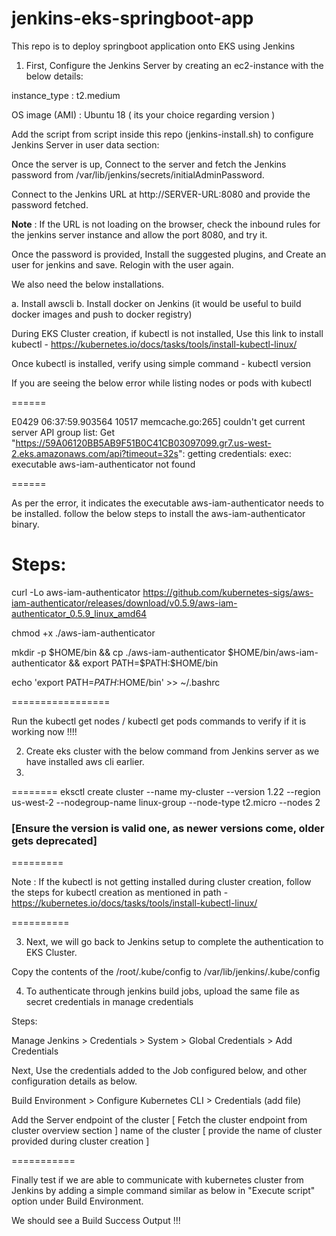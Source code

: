 # jenkins-eks-springboot-app
This repo is to deploy springboot application onto EKS using Jenkins

1. First, Configure the Jenkins Server by creating an ec2-instance with the below details:

instance_type : t2.medium

OS image (AMI) : Ubuntu 18    ( its your choice regarding version ) 

Add the script from script inside this repo (jenkins-install.sh) to configure Jenkins Server in user data section:

Once the server is up, Connect to the server and fetch the Jenkins password from /var/lib/jenkins/secrets/initialAdminPassword.

Connect to the Jenkins URL at http://SERVER-URL:8080 and provide the password fetched.

**Note** : If the URL is not loading on the browser, check the inbound rules for the jenkins server instance and allow the port 8080, and try it.

Once the password is provided, Install the suggested plugins, and Create an user for jenkins and save. Relogin with the user again.

We also need the below installations.

a. Install awscli
b. Install docker on Jenkins (it would be useful to build docker images and push to docker registry)

During EKS Cluster creation, if kubectl is not installed, Use this link to install kubectl - https://kubernetes.io/docs/tasks/tools/install-kubectl-linux/

Once kubectl is installed, verify using simple command - kubectl version 

If you are seeing the below error while listing nodes or pods with kubectl 

======
 
E0429 06:37:59.903564   10517 memcache.go:265] couldn't get current server API group list: Get "https://59A06120BB5AB9F51B0C41CB03097099.gr7.us-west-2.eks.amazonaws.com/api?timeout=32s": getting credentials: exec: executable aws-iam-authenticator not found
 
======

As per the error, it indicates the executable aws-iam-authenticator needs to be installed. follow the below steps to install the aws-iam-authenticator binary.

Steps: 
===============
 
curl -Lo aws-iam-authenticator https://github.com/kubernetes-sigs/aws-iam-authenticator/releases/download/v0.5.9/aws-iam-authenticator_0.5.9_linux_amd64

chmod +x ./aws-iam-authenticator

mkdir -p $HOME/bin && cp ./aws-iam-authenticator $HOME/bin/aws-iam-authenticator && export PATH=$PATH:$HOME/bin

echo 'export PATH=$PATH:$HOME/bin' >> ~/.bashrc
 
=================


Run the kubectl get nodes / kubectl get pods commands to verify if it is working now !!!!



2. Create eks cluster with the below command from Jenkins server as we have installed aws cli earlier. 
3. 
========
eksctl create cluster --name my-cluster --version 1.22 --region us-west-2 --nodegroup-name linux-group --node-type t2.micro --nodes 2 

### [Ensure the version is valid one, as newer versions come, older gets deprecated]

=========

Note : If the kubectl is not getting installed during cluster creation, follow the steps for kubectl creation as mentioned in path - https://kubernetes.io/docs/tasks/tools/install-kubectl-linux/

==========

3. Next, we will go back to Jenkins setup to complete the authentication to EKS Cluster. 

Copy the contents of the /root/.kube/config to /var/lib/jenkins/.kube/config  

4. To authenticate through jenkins build jobs, upload the same file as secret credentials in manage credentials

Steps: 

Manage Jenkins > Credentials > System > Global Credentials > Add Credentials 

Next, Use the credentials added to the Job configured below, and other configuration details as below.

Build Environment > Configure Kubernetes CLI > Credentials (add file)

Add the Server endpoint of the cluster  [ Fetch the cluster endpoint from cluster overview section ] 
name of the cluster [ provide the name of cluster provided during cluster creation ]

===========

Finally test if we are able to communicate with kubernetes cluster from Jenkins by adding a simple command similar as below in "Execute script" option under Build Environment. 

We should see a Build Success Output !!! 



